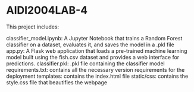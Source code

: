 # AIDI2004LAB-4

This project includes:

classifier_model.ipynb: A Jupyter Notebook that trains a Random Forest classifier on a dataset, evaluates it, and saves the model in a .pkl file
app.py: A Flask web application that loads a pre-trained machine learning model built using the fish.csv dataset and provides a web interface for predictions.
classifier.pkl: .pkl file containing the classifier model
requirements.txt: contains all the necessary version requirements for the deployment
templates: contains the index.html file 
static/css: contains the style.css file that beautifies the webpage
